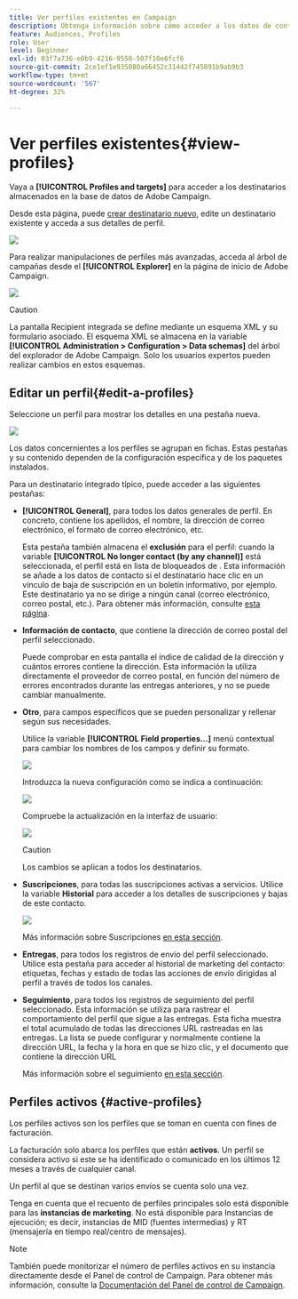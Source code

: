 ```yaml
---
title: Ver perfiles existentes en Campaign
description: Obtenga información sobre cómo acceder a los datos de contacto en Campaign
feature: Audiences, Profiles
role: User
level: Beginner
exl-id: 03f7a736-e0b9-4216-9550-507f10e6fcf6
source-git-commit: 2ce1ef1e935080a66452c31442f745891b9ab9b3
workflow-type: tm+mt
source-wordcount: '567'
ht-degree: 32%

---
```


# Ver perfiles existentes{#view-profiles}

Vaya a **[!UICONTROL Profiles and targets]** para acceder a los destinatarios almacenados en la base de datos de Adobe Campaign.

Desde esta página, puede [crear destinatario nuevo](create-profiles.md), edite un destinatario existente y acceda a sus detalles de perfil.

![](assets/profiles-and-targets.png)

Para realizar manipulaciones de perfiles más avanzadas, acceda al árbol de campañas desde el **[!UICONTROL Explorer]** en la página de inicio de Adobe Campaign.

![](assets/recipients-in-explorer.png)


>[!CAUTION]
>
>La pantalla Recipient integrada se define mediante un esquema XML y su formulario asociado. El esquema XML se almacena en la variable **[!UICONTROL Administration > Configuration > Data schemas]** del árbol del explorador de Adobe Campaign. Solo los usuarios expertos pueden realizar cambios en estos esquemas.

## Editar un perfil{#edit-a-profiles}

Seleccione un perfil para mostrar los detalles en una pestaña nueva.

![](assets/edit-a-profile.png)

Los datos concernientes a los perfiles se agrupan en fichas. Estas pestañas y su contenido dependen de la configuración específica y de los paquetes instalados.

Para un destinatario integrado típico, puede acceder a las siguientes pestañas:

* **[!UICONTROL General]**, para todos los datos generales de perfil. En concreto, contiene los apellidos, el nombre, la dirección de correo electrónico, el formato de correo electrónico, etc.

   Esta pestaña también almacena el **exclusión** para el perfil: cuando la variable **[!UICONTROL No longer contact (by any channel)]** está seleccionada, el perfil está en lista de bloqueados de . Esta información se añade a los datos de contacto si el destinatario hace clic en un vínculo de baja de suscripción en un boletín informativo, por ejemplo. Este destinatario ya no se dirige a ningún canal (correo electrónico, correo postal, etc.). Para obtener más información, consulte [esta página](../send/quarantines.md).

* **Información de contacto**, que contiene la dirección de correo postal del perfil seleccionado.

   Puede comprobar en esta pantalla el índice de calidad de la dirección y cuántos errores contiene la dirección. Esta información la utiliza directamente el proveedor de correo postal, en función del número de errores encontrados durante las entregas anteriores, y no se puede cambiar manualmente.

* **Otro**, para campos específicos que se pueden personalizar y rellenar según sus necesidades.

   Utilice la variable **[!UICONTROL Field properties…]** menú contextual para cambiar los nombres de los campos y definir su formato.

   ![](assets/other-tab-field-properties.png)

   Introduzca la nueva configuración como se indica a continuación:

   ![](assets/change-field-properties.png)

   Compruebe la actualización en la interfaz de usuario:

   ![](assets/other-tab-updated.png)


   >[!CAUTION]
   >Los cambios se aplican a todos los destinatarios.


* **Suscripciones**, para todas las suscripciones activas a servicios. Utilice la variable **Historial** para acceder a los detalles de suscripciones y bajas de este contacto.

   ![](assets/subscription-tab.png)

   Más información sobre Suscripciones [en esta sección](../start/subscriptions.md).

* **Entregas**, para todos los registros de envío del perfil seleccionado. Utilice esta pestaña para acceder al historial de marketing del contacto: etiquetas, fechas y estado de todas las acciones de envío dirigidas al perfil a través de todos los canales.


* **Seguimiento**, para todos los registros de seguimiento del perfil seleccionado. Esta información se utiliza para rastrear el comportamiento del perfil que sigue a las entregas. Esta ficha muestra el total acumulado de todas las direcciones URL rastreadas en las entregas. La lista se puede configurar y normalmente contiene la dirección URL, la fecha y la hora en que se hizo clic, y el documento que contiene la dirección URL

   Más información sobre el seguimiento [en esta sección](../start/tracking.md).


## Perfiles activos {#active-profiles}

Los perfiles activos son los perfiles que se toman en cuenta con fines de facturación.

La facturación solo abarca los perfiles que están **activos**. Un perfil se considera activo si este se ha identificado o comunicado en los últimos 12 meses a través de cualquier canal.

Un perfil al que se destinan varios envíos se cuenta solo una vez.

Tenga en cuenta que el recuento de perfiles principales solo está disponible para las **instancias de marketing**. No está disponible para Instancias de ejecución; es decir, instancias de MID (fuentes intermedias) y RT (mensajería en tiempo real/centro de mensajes).

>[!NOTE]
>
>También puede monitorizar el número de perfiles activos en su instancia directamente desde el Panel de control de Campaign. Para obtener más información, consulte la [Documentación del Panel de control de Campaign](https://experienceleague.adobe.com/docs/control-panel/using/performance-monitoring/active-profiles-monitoring.html?lang=es).
